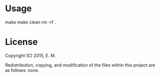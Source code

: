 Usage
=====
make
make clean
rm -rf .

License
=======
Copyright (C) 2015, E. M.

Redistribution, copying, and modification of the files within this 
project are as follows: none.